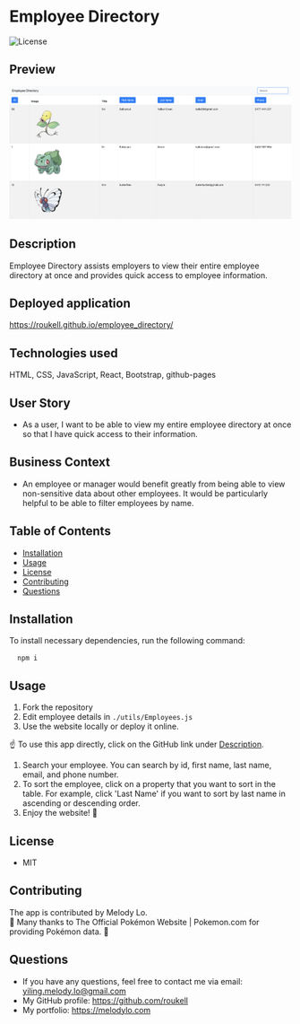 # Employee Directory
  ![License](https://img.shields.io/github/license/roukell/employee_directory)

  ## Preview
  ![img](./public/img/preview.png)

  ## Description
  Employee Directory assists employers to view their entire employee directory at once and provides quick access to employee information.

  ## Deployed application
  https://roukell.github.io/employee_directory/

  ## Technologies used
  HTML, CSS, JavaScript, React, Bootstrap, github-pages

  ## User Story

  * As a user, I want to be able to view my entire employee directory at once so that I have quick access to their information.

  ## Business Context

  * An employee or manager would benefit greatly from being able to view non-sensitive data about other employees. It would be particularly helpful to be able to filter employees by name.

  ## Table of Contents
  * [Installation](#installation)
  * [Usage](#Usage)
  * [License](#License)
  * [Contributing](#Contributing)
  * [Questions](#Questions)

  ## Installation
  To install necessary dependencies, run the following command:

      npm i

  ## Usage
  1. Fork the repository
  2. Edit employee details in `./utils/Employees.js`
  3. Use the website locally or deploy it online.

  ☝ To use this app directly, click on the GitHub link under [Description](#Description). 
  1. Search your employee. You can search by id, first name, last name, email, and phone number.
  2. To sort the employee, click on a property that you want to sort in the table. For example, click 'Last Name' if you want to sort by last name in ascending or descending order.
  3. Enjoy the website! 🌸


  ## License
  * MIT

  ## Contributing
  The app is contributed by Melody Lo.
  <br> 
  🌟 Many thanks to The Official Pokémon Website | Pokemon.com for providing Pokémon data. 🌟

  ## Questions
  * If you have any questions, feel free to contact me via email: yiling.melody.lo@gmail.com
  * My GitHub profile: https://github.com/roukell
  * My portfolio: https://melodylo.com

  